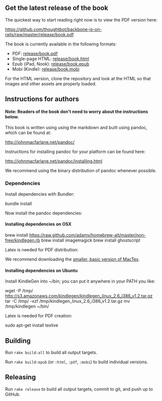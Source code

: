 ## Get the latest release of the book

The quickest way to start reading right now is to view the PDF version here:

<https://github.com/thoughtbot/backbone-js-on-rails/raw/master/release/book.pdf>

The book is currently available in the following formats:

* PDF: [release/book.pdf](https://github.com/thoughtbot/backbone-js-on-rails/raw/master/release/book.pdf)
* Single-page HTML: [release/book.html](https://github.com/thoughtbot/backbone-js-on-rails/raw/master/release/book.html)
* Epub (iPad, Nook): [release/book.epub](https://github.com/thoughtbot/backbone-js-on-rails/raw/master/release/book.epub)
* Mobi (Kindle): [release/book.mobi](https://github.com/thoughtbot/backbone-js-on-rails/raw/master/release/book.mobi)

For the HTML version, clone the repository and look at the HTML so that images
and other assets are properly loaded.

## Instructions for authors

#### Note: Readers of the book don't need to worry about the instructions below.

This book is written using using the markdown and built using pandoc, which can
be found at:

<http://johnmacfarlane.net/pandoc/>

Instructions for installing pandoc for your platform can be found here:

<http://johnmacfarlane.net/pandoc/installing.html>

We recommend using the binary distribution of pandoc whenever possible.

### Dependencies

Install dependencies with Bundler:

  bundle install

Now install the pandoc dependencies:

#### Installing dependencies on OSX

  brew install https://raw.github.com/adamv/homebrew-alt/master/non-free/kindlegen.rb
  brew install imagemagick
  brew install ghostscript

Latex is needed for PDF distribution:

We recommend downloading the [smaller, basic version of MacTex](http://www.tug.org/mactex/morepackages.html).

#### Installing dependencies on Ubuntu

Install KindleGen into ~/bin; you can put it anywhere in your PATH you like:

   wget -P /tmp/ http://s3.amazonaws.com/kindlegen/kindlegen_linux_2.6_i386_v1.2.tar.gz
   tar -C /tmp/ -xzf /tmp/kindlegen_linux_2.6_i386_v1.2.tar.gz
   mv /tmp/kindlegen ~/bin/

Latex is needed for PDF creation:

   sudo apt-get install texlive

## Building

Run `rake build:all` to build all output targets.

Run `rake build:epub` (or `:html`, `:pdf`, `:mobi`) to build individual versions.

## Releasing

Run `rake release` to build all output targets, commit to git, and push up to
GitHub.
